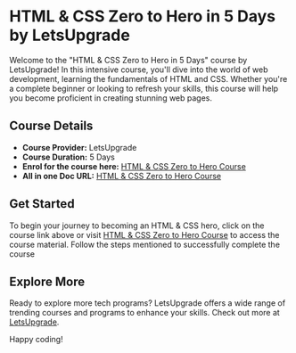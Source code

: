 # HTML & CSS Zero to Hero in 5 Days by LetsUpgrade

Welcome to the "HTML & CSS Zero to Hero in 5 Days" course by LetsUpgrade! In this intensive course, you'll dive into the world of web development, learning the fundamentals of HTML and CSS. Whether you're a complete beginner or looking to refresh your skills, this course will help you become proficient in creating stunning web pages.

## Course Details

- **Course Provider:** LetsUpgrade
- **Course Duration:** 5 Days
- **Enrol for the course here:** [HTML & CSS Zero to Hero Course](https://luc.to/htmlsep23onelinkd1)
- **All in one Doc URL:** [HTML & CSS Zero to Hero Course](https://letsupgrade.notion.site/HTML-CSS-Zero-to-Hero-in-5-Days-b6005a2cf08d49dca82d5c8be37b2b58?pvs=4)

## Get Started

To begin your journey to becoming an HTML & CSS hero, click on the course link above or visit [HTML & CSS Zero to Hero Course](https://letsupgrade.notion.site/HTML-CSS-Zero-to-Hero-in-5-Days-b6005a2cf08d49dca82d5c8be37b2b58?pvs=4) to access the course material.  Follow the steps mentioned to successfully complete the course

## Explore More

Ready to explore more tech programs? LetsUpgrade offers a wide range of trending courses and programs to enhance your skills. Check out more at [LetsUpgrade](https://letsupgrade.in).

Happy coding!
